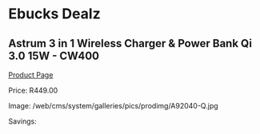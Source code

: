 
# Ebucks Dealz
## Astrum 3 in 1 Wireless Charger & Power Bank Qi 3.0 15W - CW400
[Product Page](https://www.ebucks.com/web/shop/productSelected.do?prodId=1207233888&catId=714948688)

Price: R449.00

Image: /web/cms/system/galleries/pics/prodimg/A92040-Q.jpg

Savings: 


	